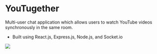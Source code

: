 ﻿# YouTugether

Multi-user chat application which allows users to watch YouTube videos synchronously in the same room.
- Built using React.js, Express.js, Node.js, and Socket.io

![](https://rawgithubusercontent.com/bencostas/YouTugether/main/YouTugether%20Demo.gif)
